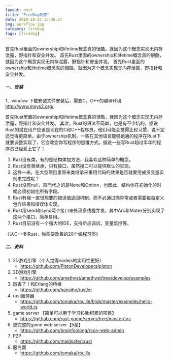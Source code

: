 ```yaml
---
layout: post
title: "FireDog配置"
date: 2018-10-22 13:46:57
img: workflow.jpg 
category: firedog
tags: [firedog]
---
```


首先Rust里面的ownership和lifetime概念真的很酷，就因为这个概念实现无内存泄露，野指针和安全并发。
首先Rust里面的ownership和lifetime概念真的很酷，就因为这个概念实现无内存泄露，野指针和安全并发。
首先Rust里面的ownership和lifetime概念真的很酷，就因为这个概念实现无内存泄露，野指针和安全并发。

<div class="divider"></div>

##### 一、安装
1、window 下载安装文件安装后，需要C，C++的编译环境
http://www.msys2.org/

首先Rust里面的ownership和lifetime概念真的很酷，就因为这个概念实现无内存泄露，野指针和安全并发。
其次，Rust的语法不简单，也是有不少坑的，据说Rust的潜在用户应该是现在的C和C++程序员，他们可能会觉得比较习惯，说不定还觉得更简单。由于ownership机制，一些在其他语言能够跑通的程序在Rust下就要调整实现了，它会改变你写程序的思维方式。据说一些写Rust超过半年的程序员已经爱上它了！

1. Rust没有类，有的是结构体加方法，我喜欢这种简单的概念。
2. Rust没有类继承，只有接口，虽然接口可以提供默认的实现。
3. 这样一来，在大型项目里原来类继承来重用代码的效果是否就要用成员变量实例来完成呢？
4. Rust没有null，取而代之的是None和Option<T>，也因此，结构体在初始化的时候必须初始化所有字段。
5. Rust有我一直很想要的错误值返回机制，而不必通过抛异常或者需要每每定义包含结果和错误体实现。
6. Rust用send和sync两个接口来处理多线程并发，其中Arc<T>和Mutex<T>分别实现了这两个接口，简单易用。
7. Rust目前没有一个强大的IDE，支持断点调试，变量监控等。

《从C++到Rust，你需要改善的20个编程习惯》

##### 二、资料
1. 2D游戏引擎（个人觉得nodejs的实用性更好）
    - https://github.com/PistonDevelopers/piston
2. 3D游戏引擎
    - https://github.com/amethyst/amethyst/tree/develop/examples
3. 厉害了！和Erlang的桥接
    - https://github.com/hansihe/rustler
4. rust服务器
    - https://github.com/tomaka/rouille/blob/master/examples/hello-world.rs
5. game server 【简单可以用于学习和lib积累的项目】
    - https://github.com/rust-game/server/tree/master/src
6. 更完整的game web server【5星】
    - https://github.com/brainfoolong/rcon-web-admin
7. P2P
    - https://github.com/maidsafe/crust
8. 服务器
    - https://github.com/tomaka/rouille